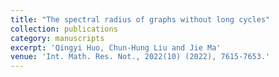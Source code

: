 ```yaml
---
title: "The spectral radius of graphs without long cycles"
collection: publications
category: manuscripts
excerpt: 'Qingyi Huo, Chun-Hung Liu and Jie Ma'
venue: 'Int. Math. Res. Not., 2022(10) (2022), 7615-7653.'
---
```


